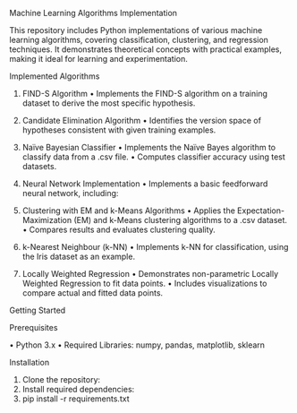 

Machine Learning Algorithms Implementation

This repository includes Python implementations of various machine learning algorithms, covering classification, clustering, and regression techniques. It demonstrates theoretical concepts with practical examples, making it ideal for learning and experimentation.

Implemented Algorithms

1. FIND-S Algorithm
•	Implements the FIND-S algorithm on a training dataset to derive the most specific hypothesis.

2. Candidate Elimination Algorithm
•	Identifies the version space of hypotheses consistent with given training examples.

3. Naïve Bayesian Classifier
•	Implements the Naïve Bayes algorithm to classify data from a .csv file.
•	Computes classifier accuracy using test datasets.

4. Neural Network Implementation
•	Implements a basic feedforward neural network, including: 

5. Clustering with EM and k-Means Algorithms
•	Applies the Expectation-Maximization (EM) and k-Means clustering algorithms to a .csv dataset.
•	Compares results and evaluates clustering quality.

6. k-Nearest Neighbour (k-NN)
•	Implements k-NN for classification, using the Iris dataset as an example.

7. Locally Weighted Regression
•	Demonstrates non-parametric Locally Weighted Regression to fit data points.
•	Includes visualizations to compare actual and fitted data points.


Getting Started

Prerequisites

•	Python 3.x
•	Required Libraries: numpy, pandas, matplotlib, sklearn

Installation

1.	Clone the repository: 
2.	Install required dependencies: 
3.	pip install -r requirements.txt  

